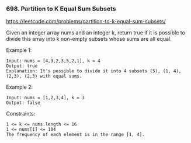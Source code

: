### 698. Partition to K Equal Sum Subsets

https://leetcode.com/problems/partition-to-k-equal-sum-subsets/


Given an integer array nums and an integer k, return true if it is possible to divide this array into k non-empty subsets whose sums are all equal.



Example 1:

    Input: nums = [4,3,2,3,5,2,1], k = 4
    Output: true
    Explanation: It's possible to divide it into 4 subsets (5), (1, 4), (2,3), (2,3) with equal sums.
Example 2:

    Input: nums = [1,2,3,4], k = 3
    Output: false


Constraints:

    1 <= k <= nums.length <= 16
    1 <= nums[i] <= 104
    The frequency of each element is in the range [1, 4].
